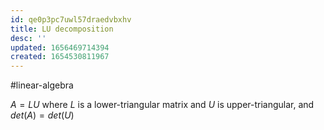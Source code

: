 ```yaml
---
id: qe0p3pc7uwl57draedvbxhv
title: LU decomposition
desc: ''
updated: 1656469714394
created: 1654530811967
---
```

#linear-algebra 

$A = LU$ where $L$ is a lower-triangular matrix and $U$ is upper-triangular, and $det(A) = det(U)$
